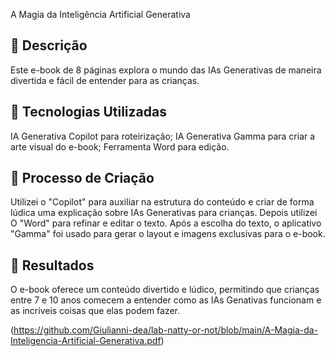 A Magia da Inteligência Artificial Generativa

## 📒 Descrição
Este e-book de 8 páginas explora o mundo das IAs Generativas de maneira divertida e fácil de entender para as crianças.

## 🤖 Tecnologias Utilizadas
IA Generativa Copilot para roteirização;
IA Generativa Gamma para criar a arte visual do e-book;
Ferramenta Word para edição.

## 🧐 Processo de Criação
Utilizei o "Copilot" para auxiliar na estrutura do conteúdo e criar de forma lúdica uma explicação sobre IAs Generativas para crianças. Depois utilizei O "Word" para refinar e editar o texto. Após a escolha do texto, o aplicativo "Gamma" foi usado para gerar o layout e imagens exclusivas para o e-book. 

## 🚀 Resultados
O e-book oferece um conteúdo divertido e lúdico, permitindo que crianças entre 7 e 10 anos comecem a entender como as IAs Genativas funcionam e as incríveis coisas que elas podem fazer.


(https://github.com/Giulianni-dea/lab-natty-or-not/blob/main/A-Magia-da-Inteligencia-Artificial-Generativa.pdf)



